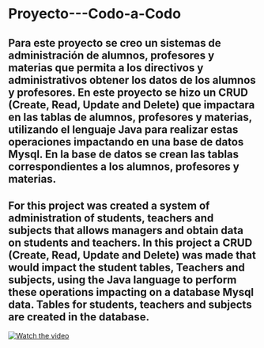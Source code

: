 # Proyecto---Codo-a-Codo
Para este proyecto se creo un sistemas de administración de alumnos, profesores y materias que permita a los directivos y
administrativos obtener los datos de los alumnos y profesores.
En este proyecto se hizo un CRUD (Create, Read, Update and Delete) que impactara en las tablas de alumnos,
profesores y materias, utilizando el lenguaje Java para realizar estas operaciones impactando en una base de
datos Mysql. En la base de datos se crean las tablas correspondientes a los alumnos, profesores y materias.
-----------------------------------------------------------------------------------------------------------------------------
For this project was created a system of administration of students, teachers and subjects that allows managers and obtain data on students and teachers.
In this project a CRUD (Create, Read, Update and Delete) was made that would impact the student tables,
Teachers and subjects, using the Java language to perform these operations impacting on a database
Mysql data. Tables for students, teachers and subjects are created in the database.
----
[![Watch the video](https://img.youtube.com/vi/0dl6kfYsFnM/0.jpg)](https://www.youtube.com/watch?v=0dl6kfYsFnM)
